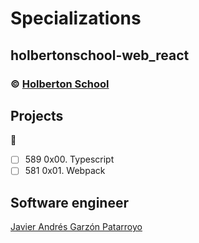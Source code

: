 # Specializations
## holbertonschool-web_react
### :copyright: **[Holberton School](https://www.holbertonschool.com/)**

## Projects
:open_file_folder:
* [ ] 589 0x00. Typescript
* [ ] 581 0x01. Webpack

## Software engineer
[Javier Andrés Garzón Patarroyo](https://www.javierandresgp.com)
